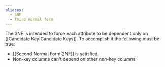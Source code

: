 ```yaml
---
aliases:
  - 3NF
  - Third normal form
---
```

The 3NF is intended to force each attribute to be dependent only on [[Candidate Key|Candidate Keys]]. To accomplish it the following must be true:

* [[Second Normal Form|2NF]] is satisfied. 
* Non-key columns can't depend on other non-key columns



